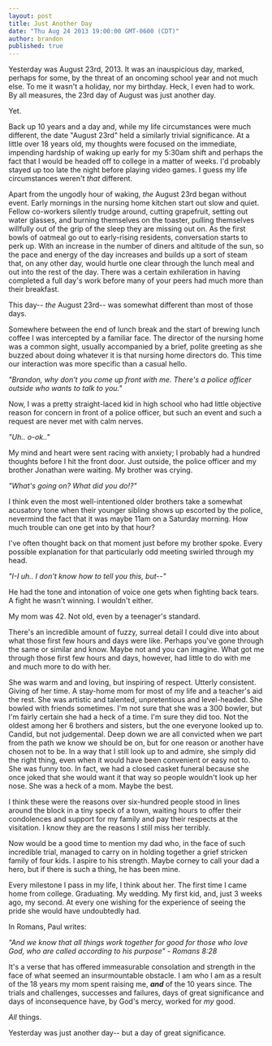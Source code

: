 ```yaml
---
layout: post
title: Just Another Day
date: "Thu Aug 24 2013 19:00:00 GMT-0600 (CDT)"
author: brandon
published: true
---
```


Yesterday was August 23rd, 2013. It was an inauspicious day, marked, perhaps for some, by the threat of an oncoming school year and not much else. To me it wasn't a holiday, nor my birthday. Heck, I even had to work. By all measures, the 23rd day of August was just another day.
 
Yet.
 
Back up 10 years and a day and, while my life circumstances were much different, the date "August 23rd" held a similarly trivial significance. At a little over 18 years old, my thoughts were focused on the immediate, impending hardship of waking up early for my 5:30am shift and perhaps the fact that I would be headed off to college in a matter of weeks. I'd probably stayed up too late the night before playing video games. I guess my life circumstances weren't _that_ different.
 
Apart from the ungodly hour of waking, _the_ August 23rd began without event. Early mornings in the nursing home kitchen start out slow and quiet. Fellow co-workers silently trudge around, cutting grapefruit, setting out water glasses, and burning themselves on the toaster, pulling themselves willfully out of the grip of the sleep they are missing out on. As the first bowls of oatmeal go out to early-rising residents, conversation starts to perk up. With an increase in the number of diners and altitude of the sun, so the pace and energy of the day increases and builds up a sort of steam that, on any other day, would hurtle one clear through the lunch meal and out into the rest of the day. There was a certain exhileration in having completed a full day's work before many of your peers had much more than their breakfast.

This day-- _the_ August 23rd-- was somewhat different than most of those days.

Somewhere between the end of lunch break and the start of brewing lunch coffee I was intercepted by a familiar face. The director of the nursing home was a common sight, usually accompanied by a brief, polite greeting as she buzzed about doing whatever it is that nursing home directors do. This time our interaction was more specific than a casual hello. 

_"Brandon, why don't you come up front with me. There's a police officer outside who wants to talk to you."_ 

Now, I was a pretty straight-laced kid in high school who had little objective reason for concern in front of a police officer, but such an event and such a request are never met with calm nerves. 

_"Uh.. o-ok.."_ 

My mind and heart were sent racing with anxiety; I probably had a hundred thoughts before I hit the front door. Just outside, the police officer and my brother Jonathan were waiting. My brother was crying. 

_"What's going on? What did you do!?"_ 

I think even the most well-intentioned older brothers take a somewhat acusatory tone when their younger sibling shows up escorted by the police, nevermind the fact that it was maybe 11am on a Saturday morning. How much trouble can one get into by that hour?

I've often thought back on that moment just before my brother spoke. Every possible explanation for that particularly odd meeting swirled through my head. 

_"I-I uh.. I don't know how to tell you this, but--"_

He had the tone and intonation of voice one gets when fighting back tears. A fight he wasn't winning. I wouldn't either.

My mom was 42. Not old, even by a teenager's standard.

There's an incredible amount of fuzzy, surreal detail I could dive into about what those first few hours and days were like. Perhaps you've gone through the same or similar and know. Maybe not and you can imagine. What got me through those first few hours and days, however, had little to do with me and much more to do with her.

She was warm and and loving, but inspiring of respect. Utterly consistent. Giving of her time. A stay-home mom for most of my life and a teacher's aid the rest. She was artistic and talented, unpretentious and level-headed. She bowled with friends sometimes. I'm not sure that she was a 300 bowler, but I'm fairly certain she had a heck of a time. I'm sure they did too. Not the oldest among her 6 brothers and sisters, but the one everyone looked up to. Candid, but not judgemental. Deep down we are all convicted when we part from the path we know we should be on, but for one reason or another have chosen not to be. In a way that I still look up to and admire, she simply did the right thing, even when it would have been convenient or easy not to. She was funny too. In fact, we had a closed casket funeral because she once joked that she would want it that way so people wouldn't look up her nose. She was a heck of a mom. Maybe the best. 

I think these were the reasons over six-hundred people stood in lines around the block in a tiny speck of a town, waiting hours to offer their condolences and support for my family and pay their respects at the visitation. I know they are the reasons I still miss her terribly.

Now would be a good time to mention my dad who, in the face of such incredible trial, managed to carry on in holding together a grief stricken family of four kids. I aspire to his strength. Maybe corney to call your dad a hero, but if there is such a thing, he has been mine.

Every milestone I pass in my life, I think about her. The first time I came home from college. Graduating. My wedding. My first kid, and, just 3 weeks ago, my second. At every one wishing for the experience of seeing the pride she would have undoubtedly had. 

In Romans, Paul writes:

_"And we know that all things work together for good for those who love God, who are called according to his purpose" - Romans 8:28_

It's a verse that has offered immeasurable consolation and strength in the face of what seemed an insurmountable obstacle. I am who I am as a result of the 18 years my mom spent raising me, _**and**_ of the 10 years since. The trials and challenges, successes and failures, days of great significance and days of inconsequence have, by God's mercy, worked for _my_ good.

_All_ things. 

Yesterday was just another day-- but a day of great significance.